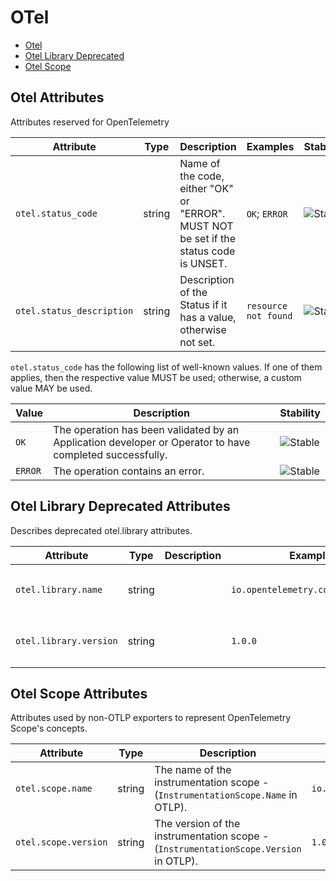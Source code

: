 <!--- Hugo front matter used to generate the website version of this page:
--->

<!-- NOTE: THIS FILE IS AUTOGENERATED. DO NOT EDIT BY HAND. -->
<!-- see templates/registry/markdown/attribute_namespace.md.j2 -->

# OTel

- [Otel](#otel-attributes)
- [Otel Library Deprecated](#otel-library-deprecated-attributes)
- [Otel Scope](#otel-scope-attributes)

## Otel Attributes

Attributes reserved for OpenTelemetry

| Attribute                 | Type   | Description                                                                            | Examples             | Stability                                                  |
| ------------------------- | ------ | -------------------------------------------------------------------------------------- | -------------------- | ---------------------------------------------------------- |
| `otel.status_code`        | string | Name of the code, either "OK" or "ERROR". MUST NOT be set if the status code is UNSET. | `OK`; `ERROR`        | ![Stable](https://img.shields.io/badge/-stable-lightgreen) |
| `otel.status_description` | string | Description of the Status if it has a value, otherwise not set.                        | `resource not found` | ![Stable](https://img.shields.io/badge/-stable-lightgreen) |

`otel.status_code` has the following list of well-known values. If one of them applies, then the respective value MUST be used; otherwise, a custom value MAY be used.

| Value   | Description                                                                                              | Stability                                                  |
| ------- | -------------------------------------------------------------------------------------------------------- | ---------------------------------------------------------- |
| `OK`    | The operation has been validated by an Application developer or Operator to have completed successfully. | ![Stable](https://img.shields.io/badge/-stable-lightgreen) |
| `ERROR` | The operation contains an error.                                                                         | ![Stable](https://img.shields.io/badge/-stable-lightgreen) |

## Otel Library Deprecated Attributes

Describes deprecated otel.library attributes.

| Attribute              | Type   | Description | Examples                           | Stability                                                                                              |
| ---------------------- | ------ | ----------- | ---------------------------------- | ------------------------------------------------------------------------------------------------------ |
| `otel.library.name`    | string |             | `io.opentelemetry.contrib.mongodb` | ![Deprecated](https://img.shields.io/badge/-deprecated-red)<br>use the `otel.scope.name` attribute.    |
| `otel.library.version` | string |             | `1.0.0`                            | ![Deprecated](https://img.shields.io/badge/-deprecated-red)<br>use the `otel.scope.version` attribute. |

## Otel Scope Attributes

Attributes used by non-OTLP exporters to represent OpenTelemetry Scope's concepts.

| Attribute            | Type   | Description                                                                          | Examples                           | Stability                                                  |
| -------------------- | ------ | ------------------------------------------------------------------------------------ | ---------------------------------- | ---------------------------------------------------------- |
| `otel.scope.name`    | string | The name of the instrumentation scope - (`InstrumentationScope.Name` in OTLP).       | `io.opentelemetry.contrib.mongodb` | ![Stable](https://img.shields.io/badge/-stable-lightgreen) |
| `otel.scope.version` | string | The version of the instrumentation scope - (`InstrumentationScope.Version` in OTLP). | `1.0.0`                            | ![Stable](https://img.shields.io/badge/-stable-lightgreen) |

